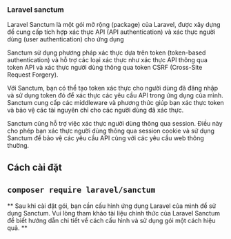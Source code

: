 ### Laravel sanctum
Laravel Sanctum là một gói mở rộng (package) của Laravel, được xây dựng để cung cấp tích hợp xác thực API (API authentication) và xác thực người dùng (user authentication) cho ứng dụng

Sanctum sử dụng phương pháp xác thực dựa trên token (token-based authentication) và hỗ trợ các loại xác thực như xác thực API thông qua token API và xác thực người dùng thông qua token CSRF (Cross-Site Request Forgery).

Với Sanctum, bạn có thể tạo token xác thực cho người dùng đã đăng nhập và sử dụng token đó để xác thực các yêu cầu API trong ứng dụng của mình. Sanctum cung cấp các middleware và phương thức giúp bạn xác thực token và bảo vệ các tài nguyên chỉ cho các người dùng đã xác thực.

Sanctum cũng hỗ trợ việc xác thực người dùng thông qua session. Điều này cho phép bạn xác thực người dùng thông qua session cookie và sử dụng Sanctum để bảo vệ các yêu cầu API cùng với các yêu cầu web thông thường.
## Cách cài đặt 
`composer require laravel/sanctum`
---
** Sau khi cài đặt gói, bạn cần cấu hình ứng dụng Laravel của mình để sử dụng Sanctum. Vui lòng tham khảo tài liệu chính thức của Laravel Sanctum để biết hướng dẫn chi tiết về cách cấu hình và sử dụng gói một cách hiệu quả. **
